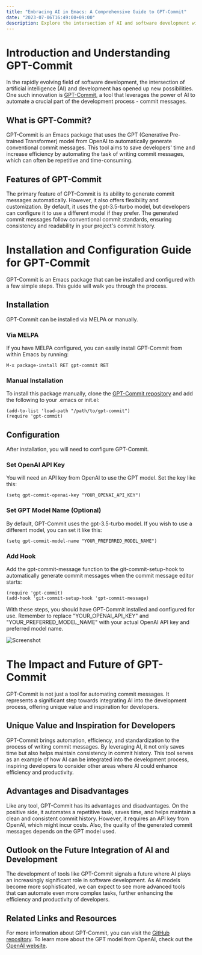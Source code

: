 ```yaml
---
title: "Embracing AI in Emacs: A Comprehensive Guide to GPT-Commit"
date: "2023-07-06T16:49:00+09:00"
description: Explore the intersection of AI and software development with GPT-Commit, an Emacs package that leverages OpenAI's GPT model to automate the generation of commit messages. This post provides an overview of GPT-Commit, a detailed guide on its installation and configuration, and a discussion on its impact and the future of AI in development.
---
```


# Introduction and Understanding GPT-Commit

In the rapidly evolving field of software development, the intersection of artificial intelligence (AI) and development has opened up new possibilities. One such innovation is [GPT-Commit](https://github.com/ywkim/gpt-commit), a tool that leverages the power of AI to automate a crucial part of the development process - commit messages.

## What is GPT-Commit?

GPT-Commit is an Emacs package that uses the GPT (Generative Pre-trained Transformer) model from OpenAI to automatically generate conventional commit messages. This tool aims to save developers' time and increase efficiency by automating the task of writing commit messages, which can often be repetitive and time-consuming.

## Features of GPT-Commit

The primary feature of GPT-Commit is its ability to generate commit messages automatically. However, it also offers flexibility and customization. By default, it uses the gpt-3.5-turbo model, but developers can configure it to use a different model if they prefer. The generated commit messages follow conventional commit standards, ensuring consistency and readability in your project's commit history.

# Installation and Configuration Guide for GPT-Commit

GPT-Commit is an Emacs package that can be installed and configured with a few simple steps. This guide will walk you through the process.

## Installation

GPT-Commit can be installed via MELPA or manually.

### Via MELPA

If you have MELPA configured, you can easily install GPT-Commit from within Emacs by running:

```elisp
M-x package-install RET gpt-commit RET
```

### Manual Installation

To install this package manually, clone the [GPT-Commit repository](https://github.com/ywkim/gpt-commit) and add the following to your .emacs or init.el:

```elisp
(add-to-list 'load-path "/path/to/gpt-commit")
(require 'gpt-commit)
```

## Configuration

After installation, you will need to configure GPT-Commit.

### Set OpenAI API Key

You will need an API key from OpenAI to use the GPT model. Set the key like this:

```elisp
(setq gpt-commit-openai-key "YOUR_OPENAI_API_KEY")
```

### Set GPT Model Name (Optional)

By default, GPT-Commit uses the gpt-3.5-turbo model. If you wish to use a different model, you can set it like this:

```elisp
(setq gpt-commit-model-name "YOUR_PREFERRED_MODEL_NAME")
```

### Add Hook

Add the gpt-commit-message function to the git-commit-setup-hook to automatically generate commit messages when the commit message editor starts:

```elisp
(require 'gpt-commit)
(add-hook 'git-commit-setup-hook 'gpt-commit-message)
```

With these steps, you should have GPT-Commit installed and configured for use. Remember to replace "YOUR_OPENAI_API_KEY" and "YOUR_PREFERRED_MODEL_NAME" with your actual OpenAI API key and preferred model name.

![Screenshot](https://github.com/ywkim/gpt-commit/raw/main/screenshots/magit-commit.png)

# The Impact and Future of GPT-Commit

GPT-Commit is not just a tool for automating commit messages. It represents a significant step towards integrating AI into the development process, offering unique value and inspiration for developers.

## Unique Value and Inspiration for Developers

GPT-Commit brings automation, efficiency, and standardization to the process of writing commit messages. By leveraging AI, it not only saves time but also helps maintain consistency in commit history. This tool serves as an example of how AI can be integrated into the development process, inspiring developers to consider other areas where AI could enhance efficiency and productivity.

## Advantages and Disadvantages

Like any tool, GPT-Commit has its advantages and disadvantages. On the positive side, it automates a repetitive task, saves time, and helps maintain a clean and consistent commit history. However, it requires an API key from OpenAI, which might incur costs. Also, the quality of the generated commit messages depends on the GPT model used.

## Outlook on the Future Integration of AI and Development

The development of tools like GPT-Commit signals a future where AI plays an increasingly significant role in software development. As AI models become more sophisticated, we can expect to see more advanced tools that can automate even more complex tasks, further enhancing the efficiency and productivity of developers.

## Related Links and Resources

For more information about GPT-Commit, you can visit the [GitHub repository](https://github.com/ywkim/gpt-commit). To learn more about the GPT model from OpenAI, check out the [OpenAI website](https://openai.com/research/gpt-3/).
